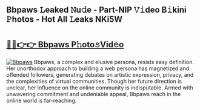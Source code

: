 ## Bbpaws 𝙻eaked 𝙽u𝚍e - Part-NIP 𝚅𝚒deo B𝚒kini 𝙿hotos - Hot All 𝙻eaks NKi5W

# <h2><a href="http://ld0dwij.urlbe.top/?page=Bbpaws">🔗🔗👉👉 Bbpaws P𝚑oto𝚜Vid𝚎o</a></h2>

[![Bbpaws](https://i.imgur.com/eBuTRDB.gif)](http://ld0dwij.urlbe.top/?page=Bbpaws)
Bbpaws, a complex and elusive persona, resists easy definition. Her unorthodox approach to building a web persona has magnetized and offended followers, generating debates on artistic expression, privacy, and the complexities of virtual communities. Though her future direction is unclear, her influence on the online community is indisputable. Armed with unwavering commitment and undeniable appeal, Bbpaws reach in the online world is far-reaching.
